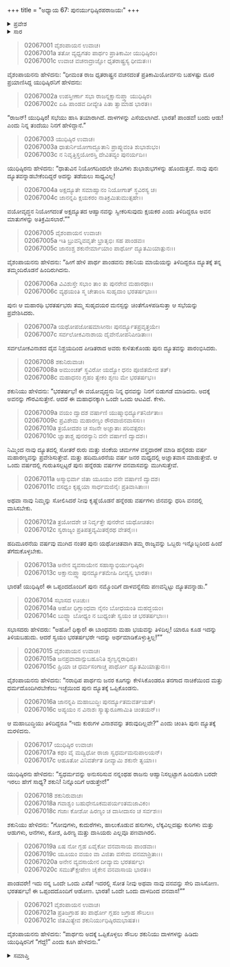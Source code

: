+++
title = "ಅಧ್ಯಾಯ 67: ಪುನರ್ಯುಧಿಷ್ಠಿರಪರಾಜಯಃ"
+++

<details><summary>ಪ್ರವೇಶ</summary>


।।   ಓಂ ಓಂ ನಮೋ ನಾರಾಯಣಾಯ।।   ಶ್ರೀ ವೇದವ್ಯಾಸಾಯ ನಮಃ ।।

ಶ್ರೀ ಕೃಷ್ಣದ್ವೈಪಾಯನ ವೇದವ್ಯಾಸ ವಿರಚಿತ  

**ಶ್ರೀ ಮಹಾಭಾರತ**

**ಸಭಾ ಪರ್ವ**

**ಅನುದ್ಯೂತ ಪರ್ವ**

**ಅಧ್ಯಾಯ 67**

</details>


<details><summary>ಸಾರ</summary>

ಧೃತರಾಷ್ಟ್ರನ ಆಜ್ಞೆಯಂತೆ ಪ್ರತಿಕಾಮಿಯು ಹಿಂದಿರುಗಿ ಹೋಗುತ್ತಿದ್ದ ಯುಧಿಷ್ಠಿರನಿಗೆ ಪುನಃ ದ್ಯೂತದ ಆಹ್ವಾನವನ್ನು ನೀಡುವುದು (1-2). ಯುಧಿಷ್ಠಿರನು ಚಿಂತಿಸಿ ದ್ಯೂತಕ್ಕೆ ಸಭೆಗೆ ಮರಳುವುದು (3-7). ಶಕುನಿಯು ದ್ಯೂತದ ನಿಬಂಧನೆಗಳನ್ನು ವಿವರಿಸುವುದು (8-13). ಸಭಾಸದರ ಉದ್ಗಾರ (14). ಯುಧಿಷ್ಠಿರನು ನಿಬಂಧನೆಗಳಿಗೆ ಒಪ್ಪಿಕೊಳ್ಳುವುದು (15-17). ಶಕುನಿಯು ಪಣವನ್ನಿಟ್ಟು ದಾಳಗಳನ್ನು ಹಿಡಿದು ಗೆದ್ದೆ ಎನ್ನುವುದು (18-21).

</details>


> 02067001 ವೈಶಂಪಾಯನ ಉವಾಚ।  
02067001a ತತೋ ವ್ಯಧ್ವಗತಂ ಪಾರ್ಥಂ ಪ್ರಾತಿಕಾಮೀ ಯುಧಿಷ್ಠಿರಂ।  
02067001c ಉವಾಚ ವಚನಾದ್ರಾಜ್ಞೋ ಧೃತರಾಷ್ಟ್ರಸ್ಯ ಧೀಮತಃ।।

ವೈಶಂಪಾಯನನು ಹೇಳಿದನು: “ಧೀಮಂತ ರಾಜ ಧೃತರಾಷ್ಟ್ರನ ವಚನದಂತೆ ಪ್ರತಿಕಾಮಿಯೋರ್ವನು ಬಹಳಷ್ಟು ದೂರ ಪ್ರಯಾಣಿಸಿದ್ದ ಯುಧಿಷ್ಠಿರನಿಗೆ ಹೇಳಿದನು:

> 02067002a ಉಪಸ್ತೀರ್ಣಾ ಸಭಾ ರಾಜನ್ನಕ್ಷಾನುಪ್ತ್ವಾ ಯುಧಿಷ್ಠಿರ।  
02067002c ಏಹಿ ಪಾಂಡವ ದೀವ್ಯೇತಿ ಪಿತಾ ತ್ವಾಮಾಹ ಭಾರತ।।

“ರಾಜನ್! ಯುಧಿಷ್ಠಿರ! ಸಭೆಯು ಹಾಸಿ ತಯಾರಾಗಿದೆ. ದಾಳಗಳನ್ನು ಎಸೆಯಲಾಗಿದೆ. ಭಾರತ! ಪಾಂಡವ! ಬಂದು ಆಡು! ಎಂದು ನಿನ್ನ ತಂದೆಯು ನಿನಗೆ ಹೇಳಿದ್ದಾನೆ.”

> 02067003 ಯುಧಿಷ್ಠಿರ ಉವಾಚ।  
02067003a ಧಾತುರ್ನಿಯೋಗಾದ್ಭೂತಾನಿ ಪ್ರಾಪ್ನುವಂತಿ ಶುಭಾಶುಭಂ।   
02067003c ನ ನಿವೃತ್ತಿಸ್ತಯೋರಸ್ತಿ ದೇವಿತವ್ಯಂ ಪುನರ್ಯದಿ।।

ಯುಧಿಷ್ಠಿರನು ಹೇಳಿದನು: “ಧಾತುವಿನ ನಿಯೋಗದಿಂದಲೇ ಜೀವಿಗಳು ಶುಭಾಶುಭಗಳನ್ನು ಹೊಂದುತ್ತವೆ. ನಾವು ಪುನಃ ದ್ಯೂತವನ್ನಾಡಬೇಕೆಂದಿದ್ದರೆ ಅದನ್ನು ತಡೆಯಲು ಸಾಧ್ಯವಿಲ್ಲ!

> 02067004a ಅಕ್ಷದ್ಯೂತೇ ಸಮಾಹ್ವಾನಂ ನಿಯೋಗಾತ್ ಸ್ಥವಿರಸ್ಯ ಚ।  
02067004c ಜಾನನ್ನಪಿ ಕ್ಷಯಕರಂ ನಾತಿಕ್ರಮಿತುಮುತ್ಸಹೇ।।

ವಯೋವೃದ್ಧನ ನಿಯೋಗದಂತೆ ಅಕ್ಷದ್ಯೂತದ ಆಹ್ವಾನವನ್ನು ಸ್ವೀಕರಿಸುವುದು ಕ್ಷಯಕರ ಎಂದು ತಿಳಿದಿದ್ದರೂ ಅವನ ಮಾತುಗಳನ್ನು ಅತಿಕ್ರಮಿಸಲಾರೆ.””

> 02067005 ವೈಶಂಪಾಯನ ಉವಾಚ।  
02067005a ಇತಿ ಬ್ರುವನ್ನಿವವೃತೇ ಭ್ರಾತೃಭಿಃ ಸಹ ಪಾಂಡವಃ।  
02067005c ಜಾನಂಶ್ಚ ಶಕುನೇರ್ಮಾಯಾಂ ಪಾರ್ಥೋ ದ್ಯೂತಮಿಯಾತ್ಪುನಃ।।

ವೈಶಂಪಾಯನನು ಹೇಳಿದನು: “ಹೀಗೆ ಹೇಳಿ ಪಾರ್ಥ ಪಾಂಡವನು ಶಕುನಿಯ ಮಾಯೆಯನ್ನು ತಿಳಿದಿದ್ದರೂ ದ್ಯೂತಕ್ಕೆ ತನ್ನ ತಮ್ಮಂದಿರೊಡನೆ ಹಿಂದಿರುಗಿದನು.

> 02067006a ವಿವಿಶುಸ್ತೇ ಸಭಾಂ ತಾಂ ತು ಪುನರೇವ ಮಹಾರಥಾಃ।  
02067006c ವ್ಯಥಯಂತಿ ಸ್ಮ ಚೇತಾಂಸಿ ಸುಹೃದಾಂ ಭರತರ್ಷಭಾಃ।।

ಪುನಃ ಆ ಮಹಾರಥಿ ಭರತರ್ಷಭರು ತಮ್ಮ ಸುಹೃದಯರ ಮನಸ್ಸನ್ನು ಚಿಂತೆಗೊಳಪಡಿಸುತ್ತಾ ಆ ಸಭೆಯನ್ನು ಪ್ರವೇಶಿಸಿದರು.

> 02067007a ಯಥೋಪಜೋಷಮಾಸೀನಾಃ ಪುನರ್ದ್ಯೂತಪ್ರವೃತ್ತಯೇ।  
02067007c ಸರ್ವಲೋಕವಿನಾಶಾಯ ದೈವೇನೋಪನಿಪೀಡಿತಾಃ।।

ಸರ್ವಲೋಕವಿನಾಶದ ದೈವ ನಿಶ್ಚಯದಿಂದ ಪೀಡಿತರಾದ ಅವರು ಕುಳಿತುಕೊಂಡು ಪುನಃ ದ್ಯೂತವನ್ನು ಪಾರಂಭಿಸಿದರು.

> 02067008 ಶಕುನಿರುವಾಚ।  
02067008a ಅಮುಂಚತ್ ಸ್ಥವಿರೋ ಯದ್ವೋ ಧನಂ ಪೂಜಿತಮೇವ ತತ್।  
02067008c ಮಹಾಧನಂ ಗ್ಲಹಂ ತ್ವೇಕಂ ಶೃಣು ಮೇ ಭರತರ್ಷಭ।।

ಶಕುನಿಯು ಹೇಳಿದನು: “ಭರತರ್ಷಭ! ಈ ವಯೋವೃದ್ಧನು ನಿನ್ನ ಧನವನ್ನು ನಿನಗೆ ಬಿಡುಗಡೆ ಮಾಡಿದನು. ಅದಕ್ಕೆ ಅವನನ್ನು ಗೌರವಿಸುತ್ತೇನೆ. ಆದರೆ ಈ ಮಹಾಧನಕ್ಕಾಗಿ ಒಂದೇ ಒಂದು ಆಟವಿದೆ. ಕೇಳು.

> 02067009a ವಯಂ ದ್ವಾದಶ ವರ್ಷಾಣಿ ಯುಷ್ಮಾಭಿರ್ದ್ಯೂತನಿರ್ಜಿತಾಃ।  
02067009c ಪ್ರವಿಶೇಮ ಮಹಾರಣ್ಯಂ ರೌರವಾಜಿನವಾಸಸಃ।।  
02067010a ತ್ರಯೋದಶಂ ಚ ಸಜನೇ ಅಜ್ಞಾತಾಃ ಪರಿವತ್ಸರಂ।  
02067010c ಜ್ಞಾತಾಶ್ಚ ಪುನರನ್ಯಾನಿ ವನೇ ವರ್ಷಾಣಿ ದ್ವಾದಶ।।

ನಿಮ್ಮಿಂದ ನಾವು ದ್ಯೂತದಲ್ಲಿ ಸೋತರೆ ರುರು ಮತ್ತು ಜಿಂಕೆಯ ಚರ್ಮಗಳ ವಸ್ತ್ರಧಾರಣೆ ಮಾಡಿ ಹನ್ನೆರಡು ವರ್ಷ ಮಹಾರಣ್ಯವನ್ನು ಪ್ರವೇಶಿಸುತ್ತೇವೆ. ಮತ್ತು ಹದಿಮೂರನೆಯ ವರ್ಷ ಜನರ ಮಧ್ಯದಲ್ಲಿ ಅಜ್ಞಾತವಾಸ ಮಾಡುತ್ತೇವೆ. ಆ ಒಂದು ವರ್ಷದಲ್ಲಿ ಗುರುತಿಸಲ್ಪಟ್ಟರೆ ಪುನಃ ಹನ್ನೆರಡು ವರ್ಷಗಳ ವನವಾಸವನ್ನು ಮುಗಿಸುತ್ತೇವೆ.

> 02067011a ಅಸ್ಮಾಭಿರ್ವಾ ಜಿತಾ ಯೂಯಂ ವನೇ ವರ್ಷಾಣಿ ದ್ವಾದಶ।  
02067011c ವಸಧ್ವಂ ಕೃಷ್ಣಯಾ ಸಾರ್ಧಮಜಿನೈಃ ಪ್ರತಿವಾಸಿತಾಃ।।

ಅಥವಾ ನಾವು ನಿಮ್ಮನ್ನು ಸೋಲಿಸಿದರೆ ನೀವು ಕೃಷ್ಣೆಯೊಡನೆ ಹನ್ನೆರಡು ವರ್ಷಗಳು ಜಿನವನ್ನು ಧರಿಸಿ ವನದಲ್ಲಿ ವಾಸಿಸಬೇಕು.

> 02067012a ತ್ರಯೋದಶೇ ಚ ನಿರ್ವೃತ್ತೇ ಪುನರೇವ ಯಥೋಚಿತಂ।  
02067012c ಸ್ವರಾಜ್ಯಂ ಪ್ರತಿಪತ್ತವ್ಯಮಿತರೈರಥ ವೇತರೈಃ।।

ಹದಿಮೂರನೆಯ ವರ್ಷವು ಮುಗಿದ ನಂತರ ಪುನಃ ಯಥೋಚಿತವಾಗಿ ತಮ್ಮ ರಾಜ್ಯವನ್ನು ಒಬ್ಬರು ಇನ್ನೊಬ್ಬರಿಂದ ಹಿಂದೆ ತೆಗೆದುಕೊಳ್ಳಬೇಕು.

> 02067013a ಅನೇನ ವ್ಯವಸಾಯೇನ ಸಹಾಸ್ಮಾಭಿರ್ಯುಧಿಷ್ಠಿರ।  
02067013c ಅಕ್ಷಾನುಪ್ತ್ವಾ ಪುನರ್ದ್ಯೂತಮೇಹಿ ದೀವ್ಯಸ್ವ ಭಾರತ।।

ಭಾರತ! ಯುಧಿಷ್ಠಿರ! ಈ ಒಪ್ಪಂದದೊಂದಿಗೆ ಪುನಃ ನಮ್ಮೊಂದಿಗೆ ದಾಳವನ್ನೆಸೆದು ಪಣವನ್ನಿಟ್ಟು ದ್ಯೂತವನ್ನಾಡು.”

> 02067014 ಸಭಾಸದ ಊಚುಃ।  
02067014a ಅಹೋ ಧಿಗ್ಬಾಂಧವಾ ನೈನಂ ಬೋಧಯಂತಿ ಮಹದ್ಭಯಂ।  
02067014c ಬುದ್ಧ್ಯಾ ಬೋಧ್ಯಂ ನ ಬುಧ್ಯಂತೇ ಸ್ವಯಂ ಚ ಭರತರ್ಷಭಾಃ।।

ಸಭಾಸದರು ಹೇಳಿದರು: “ಅಹೋ! ಧಿಕ್ಕಾರ! ಈ ಬಾಂಧವನು ಮಹಾ ಭಯವನ್ನು ತಿಳಿದಿಲ್ಲ! ಯಾರೂ ಕೂಡ ಇದನ್ನು ತಿಳಿಯಬಹುದು. ಆದರೆ ಸ್ವಯಂ ಭರತರ್ಷಭರೇ ಇದನ್ನು ಅರ್ಥಮಾಡಿಕೊಳ್ಳುತ್ತಿಲ್ಲ!””

> 02067015 ವೈಶಂಪಾಯನ ಉವಾಚ।  
02067015a ಜನಪ್ರವಾದಾನ್ಸುಬಹೂನಿತಿ ಶೃಣ್ವನ್ನರಾಧಿಪಃ।  
02067015c ಹ್ರಿಯಾ ಚ ಧರ್ಮಸಂಗಾಚ್ಚ ಪಾರ್ಥೋ ದ್ಯೂತಮಿಯಾತ್ಪುನಃ।।

ವೈಶಂಪಾಯನನು ಹೇಳಿದನು: “ನರಾಧಿಪ ಪಾರ್ಥನು ಜನರ ಕೂಗನ್ನು ಕೇಳಿಸಿಕೊಂಡರೂ ತನಗಾದ ನಾಚಿಕೆಯಿಂದ ಮತ್ತು ಧರ್ಮದೊಂದಿಗಿರಬೇಕೆಂಬ ಇಚ್ಛೆಯಿಂದ ಪುನಃ ದ್ಯೂತಕ್ಕೆ ಒಪ್ಪಿಕೊಂಡನು.

> 02067016a ಜಾನನ್ನಪಿ ಮಹಾಬುದ್ಧಿಃ ಪುನರ್ದ್ಯೂತಮವರ್ತಯತ್।  
02067016c ಅಪ್ಯಯಂ ನ ವಿನಾಶಃ ಸ್ಯಾತ್ಕುರೂಣಾಮಿತಿ ಚಿಂತಯನ್।।

ಆ ಮಹಾಬುದ್ಧಿಯು ತಿಳಿದಿದ್ದರೂ “ಇದು ಕುರುಗಳ ವಿನಾಶವನ್ನು ತರುವುದಿಲ್ಲವೇ?” ಎಂದು ಚಿಂತಿಸಿ ಪುನಃ ದ್ಯೂತಕ್ಕೆ ಮರಳಿದನು.

> 02067017 ಯುಧಿಷ್ಠಿರ ಉವಾಚ।  
02067017a ಕಥಂ ವೈ ಮದ್ವಿಧೋ ರಾಜಾ ಸ್ವಧರ್ಮಮನುಪಾಲಯನ್।  
02067017c ಆಹೂತೋ ವಿನಿವರ್ತೇತ ದೀವ್ಯಾಮಿ ಶಕುನೇ ತ್ವಯಾ।।

ಯುಧಿಷ್ಠಿರನು ಹೇಳಿದನು: “ಸ್ವಧರ್ಮವನ್ನು ಅನುಸರಿಸುವ ನನ್ನಂಥಹ ರಾಜನು ಆಹ್ವಾನಿಸಲ್ಪಟ್ಟಾಗ ಹಿಂದಿರುಗಿ ಬರದೇ ಇರಲು ಹೇಗೆ ಸಾಧ್ಯ? ಶಕುನಿ! ನಿನ್ನೊಂದಿಗೆ ಆಡುತ್ತೇನೆ!”

> 02067018 ಶಕುನಿರುವಾಚ।  
02067018a ಗವಾಶ್ವಂ ಬಹುಧೇನೂಕಮಪರ್ಯಂತಮಜಾವಿಕಂ।  
02067018c ಗಜಾಃ ಕೋಶೋ ಹಿರಣ್ಯಂ ಚ ದಾಸೀದಾಸಂ ಚ ಸರ್ವಶಃ।।

ಶಕುನಿಯು ಹೇಳಿದನು: “ಗೋವುಗಳು, ಕುದುರೆಗಳು, ಹಾಲುಕೊಡುವ ಹಸುಗಳು, ಲೆಕ್ಕವಿಲ್ಲದಷ್ಟು ಕುರಿಗಳು ಮತ್ತು ಆಡುಗಳು, ಆನೆಗಳು, ಕೋಶ, ಹಿರಣ್ಯ ಮತ್ತು ದಾಸಿಯರು ಎಲ್ಲವೂ ಪಣವಾಗಿರಲಿ.

> 02067019a ಏಷ ನೋ ಗ್ಲಹ ಏವೈಕೋ ವನವಾಸಾಯ ಪಾಂಡವಾಃ।  
02067019c ಯೂಯಂ ವಯಂ ವಾ ವಿಜಿತಾ ವಸೇಮ ವನಮಾಶ್ರಿತಾಃ।।  
02067020a ಅನೇನ ವ್ಯವಸಾಯೇನ ದೀವ್ಯಾಮ ಭರತರ್ಷಭ।  
02067020c ಸಮುತ್ಕ್ಷೇಪೇಣ ಚೈಕೇನ ವನವಾಸಾಯ ಭಾರತ।।

ಪಾಂಡವರೇ! ಇದು ನನ್ನ ಒಂದೇ ಒಂದು ಎಸೆತ! ಇದರಲ್ಲಿ ಸೋತ ನೀವು ಅಥವಾ ನಾವು ವನವನ್ನು ಸೇರಿ ವಾಸಿಸೋಣ. ಭರತರ್ಷಭ! ಈ ಒಪ್ಪಂದದೊಂದಿಗೆ ಆಡೋಣ. ಭಾರತ! ಒಂದೇ ಒಂದು ದಾಳದಿಂದ ವನವಾಸ!””

> 02067021 ವೈಶಂಪಾಯನ ಉವಾಚ।  
02067021a ಪ್ರತಿಜಗ್ರಾಹ ತಂ ಪಾರ್ಥೋ ಗ್ಲಹಂ ಜಗ್ರಾಹ ಸೌಬಲಃ।  
02067021c ಜಿತಮಿತ್ಯೇವ ಶಕುನಿರ್ಯುಧಿಷ್ಠಿರಮಭಾಷತ।।

ವೈಶಂಪಾಯನನು ಹೇಳಿದನು: “ಪಾರ್ಥನು ಅದಕ್ಕೆ ಒಪ್ಪಿಕೊಳ್ಳಲು ಸೌಬಲ ಶಕುನಿಯು ದಾಳಗಳನ್ನು ಹಿಡಿದು ಯುಧಿಷ್ಠಿರನಿಗೆ “ಗೆದ್ದೆ!” ಎಂದು ಕೂಗಿ ಹೇಳಿದನು.”


<details><summary>ಸಮಾಪ್ತಿ</summary>


ಇತಿ ಶ್ರೀ ಮಹಾಭಾರತೇ ಸಭಾಪರ್ವಣಿ ಅನುದ್ಯೂತಪರ್ವಣಿ ಪುನರ್ಯುಧಿಷ್ಠಿರಪರಾಜಯೇ ಸಪ್ತಷಷ್ಟಿತಮೋಽಧ್ಯಾಯಃ।।  
ಇದು ಶ್ರೀ ಮಹಾಭಾರತದಲ್ಲಿ ಸಭಾಪರ್ವದಲ್ಲಿ ಅನುದ್ಯೂತಪರ್ವದಲ್ಲಿ ಪುನಃ ಯುಧಿಷ್ಠಿರನ ಪರಾಜಯ ಎನ್ನುವ ಅರವತ್ತೇಳನೆಯ ಅಧ್ಯಾಯವು.

</details>
